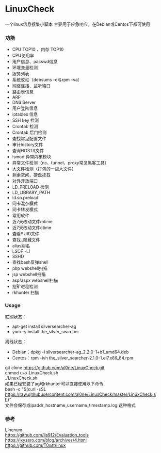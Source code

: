 # LinuxCheck

###
一个linux信息搜集小脚本 主要用于应急响应，在Debian或Centos下都可使用
### 功能

* CPU TOP10 、内存 TOP10
* CPU使用率
* 用户信息、passwd信息
* 环境变量检测
* 服务列表
* 系统改动（debsums -e与rpm -va）
* 网络连接、监听端口
* 路由表信息
* ARP
* DNS Server
* 用户登陆信息
* iptables 信息
* SSH key 检测
* Crontab 检测
* Crontab 后门检测
* 查找常见配置文件
* 审计history文件
* 查询HOSTS文件
* lsmod 异常内核模块
* 异常文件检测（nc、tunnel、proxy常见黑客工具）
* 大文件检测（打包的一些大文件）
* 剩余空间、硬盘挂载
* 对外开放端口
* LD_PRELOAD 检测
* LD_LIBRARY_PATH
* ld.so.preload
* 网卡混杂模式
* 网卡转发模式
* 常用软件
* 近7天改动文件mtime
* 近7天改动文件ctime
* 查看SUID文件
* 查找..隐藏文件
* alias别名
* LSOF -L1
* SSHD
* 查找bash反弹shell
* php webshell扫描
* jsp webshell扫描
* asp/aspx webshell扫描
* 挖矿进程检测
* rkhunter 扫描

### Usage

联网状态：
 - apt-get install silversearcher-ag
 - yum -y install the_silver_searcher  

离线状态：   
 - Debian：dpkg -i silversearcher-ag_2.2.0-1+b1_amd64.deb  
 - Centos：rpm -ivh the_silver_searcher-2.1.0-1.el7.x86_64.rpm  

git clone https://github.com/al0ne/LinuxCheck.git  
chmod u+x LinuxCheck.sh  
./LinuxCheck.sh  
如果已经安装了ag和rkhunter可以直接使用以下命令  
bash -c "$(curl -sSL https://raw.githubusercontent.com/al0ne/LinuxCheck/master/LinuxCheck.sh)"  
文件会保存成ipaddr_hostname_username_timestamp.log 这种格式

### 参考

Linenum    
https://github.com/lis912/Evaluation_tools   
https://ixyzero.com/blog/archives/4.html    
https://github.com/T0xst/linux    
